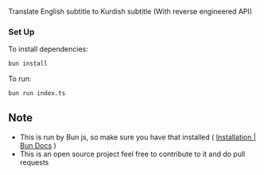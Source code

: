 Translate English subtitle to Kurdish subtitle (With reverse engineered API)

### Set Up

To install dependencies:

```bash
bun install
```

To run:

```bash
bun run index.ts
```

## Note

- This is run by Bun js, so make sure you have that installed ( [Installation | Bun Docs](https://bun.sh/docs/installation) )
- This is an open source project feel free to contribute to it and do pull requests
